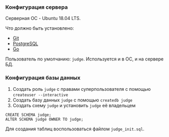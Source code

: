 ### Конфигурация сервера

Серверная ОС - Ubuntu 18.04 LTS. 

Что должно быть установлено:

- [Git](https://www.digitalocean.com/community/tutorials/how-to-install-git-on-ubuntu-18-04-quickstart)
- [PostgreSQL](https://www.digitalocean.com/community/tutorials/how-to-install-and-use-postgresql-on-ubuntu-18-04) 
- [Go](https://www.digitalocean.com/community/tutorials/how-to-install-go-on-ubuntu-18-04)

Пользователь по умолчанию: `judge`. Используется и в ОС, и на сервере БД.

### Конфигурация базы данных

1. Создать роль `judge` с правами суперпользователя с помощью `createuser --interactive`
2. Создать базу данных `judge` c помощью `createdb judge`
3. Создать схему `judge` и установить `judge` её владельцем

```postgresql
CREATE SCHEMA judge;
ALTER SCHEMA judge OWNER TO judge;
```

Для создания таблиц воспользоваться файлом `judge_init.sql`.
